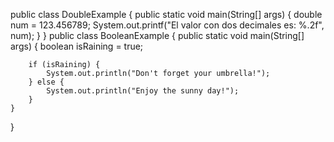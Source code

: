 public class DoubleExample {
    public static void main(String[] args) {
        double num = 123.456789;
        System.out.printf("El valor con dos decimales es: %.2f", num);
    }
}
public class BooleanExample {
    public static void main(String[] args) {
        boolean isRaining = true;

        if (isRaining) {
            System.out.println("Don't forget your umbrella!");
        } else {
            System.out.println("Enjoy the sunny day!");
        }
    }
}
